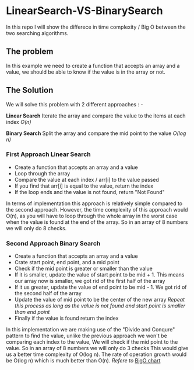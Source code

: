 # LinearSearch-VS-BinarySearch
In this repo I will show the differece in time complexity / Big O between the two searching algorithms.

## The problem
In this example we need to create a function that accepts an array and a value, we should be able to know if the value is in the array or not.

## The Solution
We will solve this problem with 2 different approaches : - 

**Linear Search** Iterate the array and compare the value to the items at each index *O(n)*

**Binary Search** Split the array and compare the mid point to the value *O(log n)*

### First Approach Linear Search
- Create a function that accepts an array and a value
- Loop through the array 
- Compare the value at each index / arr[i] to the value passed
- If you find that arr[i] is equal to the value, return the index
- If the loop ends and the value is not found, return "Not Found"

In terms of implementation this approach is relatively simple compared to the second approach. However, the time complexity of this approach would O(n),
as you will have to loop through the whole array in the worst case when the value is found at the end of the array. So in an array of 8 numbers we will only do 8 checks.

### Second Approach Binary Search
- Create a function that accepts an array and a value
- Crate start point, end point, and a mid point
- Check if the mid point is greater or smaller than the value
- If it is smaller, update the value of start point to be mid + 1. This means our array now is smaller, we got rid of the first half of the array
- If it us greater, update the value of end point to be mid - 1. We got rid of the second half of the array
- Update the value of mid point to be the center of the new array
*Repeat this process as long as the value is not found and start point is smaller than end point*
- Finally if the value is found return the index

In this implementation we are making use of the "Divide and Conqure" pattern to find the value, unlike the previous approach we won't be comparing each index to the value,
We will check if the mid point to the value.
So in an array of 8 numbers we will only do 3 checks This would give us a better time complexity of O(log n).
The rate of operation growth would be O(log n) which is much better than O(n). *Refere to* [BigO chart](https://www.google.com/url?sa=i&url=https%3A%2F%2Fmedium.com%2F%40sadia.islam.badhon%2Fbig-o-notation-into-overview-f83bc792e344&psig=AOvVaw2dR7wFvV_xn-mlj4vUNDyr&ust=1629551301653000&source=images&cd=vfe&ved=0CAsQjRxqFwoTCICizefVv_ICFQAAAAAdAAAAABAU)
